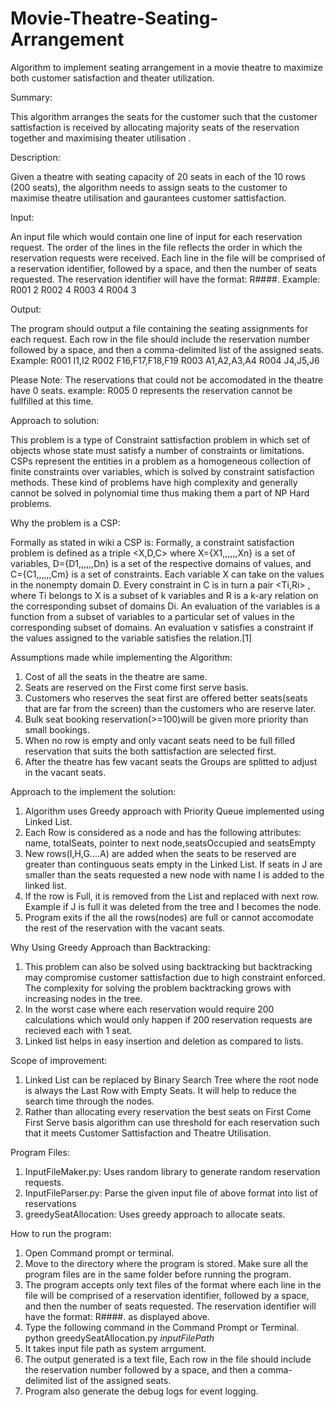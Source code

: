 # Movie-Theatre-Seating-Arrangement
Algorithm to implement seating arrangement in a movie theatre to maximize both customer satisfaction and theater utilization.

Summary: 

This algorithm arranges the seats for the customer such that the customer sattisfaction is received by allocating majority seats of the reservation together and maximising theater utilisation . 

Description: 

Given a theatre with seating capacity of 20 seats in each of the 10 rows (200 seats), the algorithm needs to assign seats to the customer to maximise theatre utilisation and gaurantees customer sattisfaction. 

Input: 

An input file which would contain one line of input for each reservation request. The order of the lines in the file reflects the order in which the reservation requests were received. Each line in the file will be comprised of a reservation identifier, followed by a space, and then the number of seats requested. The reservation identifier will have the format: R####.
Example: 
R001 2 
R002 4 
R003 4 
R004 3

Output: 

The program should output a file containing the seating assignments for each request. Each row in the file should include the reservation number followed by a space, and then a comma-delimited list of the assigned seats.
Example: 
R001 I1,I2
R002 F16,F17,F18,F19 
R003 A1,A2,A3,A4 
R004 J4,J5,J6

Please Note: The reservations that could not be accomodated in the theatre have 0 seats. 
example: R005 0 represents the reservation cannot be fullfilled at this time.

Approach to solution: 

This problem is a type of Constraint sattisfaction problem in which set of objects whose state must satisfy a number of constraints or limitations. CSPs represent the entities in a problem as a homogeneous collection of finite constraints over variables, which is solved by constraint satisfaction methods. These kind of problems have high complexity and generally cannot be solved in polynomial time thus making them a part of NP Hard problems. 

Why the problem is a CSP: 

Formally as stated in wiki a CSP is: 
Formally, a constraint satisfaction problem is defined as a triple <X,D,C> where
X={X1,,,,,,Xn} is a set of variables,
D={D1,,,,,,Dn} is a set of the respective domains of values, and
C={C1,,,,,,Cm} is a set of constraints.
Each variable X can take on the values in the nonempty domain D. Every constraint in C is in turn a pair <Ti,Ri> , where Ti belongs to X is a subset of k variables and R is a  k-ary relation on the corresponding subset of domains Di. An evaluation of the variables is a function from a subset of variables to a particular set of values in the corresponding subset of domains. An evaluation v satisfies a constraint  if the values assigned to the variable satisfies the relation.[1]


Assumptions made while implementing the Algorithm:

1. Cost of all the seats in the theatre are same. 
2. Seats are reserved on the First come first serve basis. 
3. Customers who reserves the seat first are offered better seats(seats that are far from the screen) than the customers who are reserve later. 
4. Bulk seat booking reservation(>=100)will be given more priority than small bookings. 
5. When no row is empty and only vacant seats need to be full filled reservation that suits the both sattisfaction are selected first.  
6. After the theatre has few vacant seats the Groups are splitted to adjust in the vacant seats. 

Approach to the implement the solution: 

 1. Algorithm uses Greedy approach with Priority Queue implemented using Linked List.
 2. Each Row is considered as a node and has the following attributes: name, totalSeats, pointer to next node,seatsOccupied       and seatsEmpty
 3. New rows(I,H,G....A) are added when the seats to be reserved are greater than continguous seats empty in the Linked List. 
    If seats in J are smaller than the seats requested a new node with name I is added to the linked list.
 3. If the row is Full, it is removed from the List and replaced with next row. Example if J is full it was deleted from the       tree and I becomes the node.
 4. Program exits if the all the rows(nodes) are full or cannot accomodate the rest of the reservation with the vacant seats. 
 
 Why Using Greedy Approach than Backtracking: 
 1. This problem can also be solved using backtracking but backtracking may compromise customer sattisfaction due to high         constraint enforced. The complexity for solving the problem backtracking grows with increasing nodes in the tree. 
 2. In the worst case where each reservation would require 200 calculations which would only happen if 200 reservation             requests are recieved each with 1 seat.
 3. Linked list helps in easy insertion and deletion as compared to lists. 
 
 Scope of improvement: 
 1. Linked List can be replaced by Binary Search Tree where the root node is always the Last Row with Empty Seats. It will help to reduce the search time through the nodes. 
 2. Rather than allocating every reservation the best seats on First Come First Serve basis algorithm can use threshold for each reservation such that it meets Customer Sattisfaction and Theatre Utilisation. 
 
 Program Files: 
 1. InputFileMaker.py: Uses random library to generate random reservation requests.
 2. InputFileParser.py: Parse the given input file of above format into list of reservations
 3. greedySeatAllocation: Uses greedy approach to allocate seats.

 
 How to run the program: 
 1. Open Command prompt or terminal. 
 2. Move to the directory where the program is stored. Make sure all the program files are in the same folder before running the program.
 3. The program accepts only text files of the format where each line in the file will be comprised of a reservation identifier, followed by a space, and then the number of seats requested. The reservation identifier will have the format: R####. as displayed above. 
 3. Type the following command in the  Command Prompt or Terminal. 
            python greedySeatAllocation.py *inputFilePath*
4. It takes input file path as system arrgument. 
5. The output generated is a text file, Each row in the file should include the reservation number followed by a space, and then a comma-delimited list of the assigned seats.
6. Program also generate the debug logs for event logging. 

 
 
 
 
 
 

